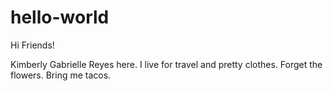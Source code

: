 # hello-world

Hi Friends! 

Kimberly Gabrielle Reyes here. 
I live for travel and pretty clothes. 
Forget the flowers. Bring me tacos.
